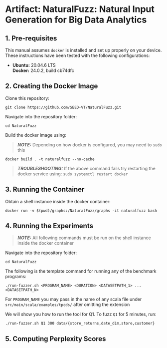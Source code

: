 # Artifact: NaturalFuzz: Natural Input Generation for Big Data Analytics
## 1. Pre-requisites
This manual assumes `docker` is installed and set up properly on your device.\
These instructions have been tested with the following configurations:
* **Ubuntu:** 20.04.6 LTS\
  **Docker:** 24.0.2, build cb74dfc
## 2. Creating the Docker Image
Clone this repository:
```
git clone https://github.com/SEED-VT/NaturalFuzz.git
```
Navigate into the repository folder:
```
cd NaturalFuzz
```
Build the docker image using:
> **_NOTE:_** Depending on how docker is configured, you may need to `sudo` this
```
docker build . -t naturalfuzz --no-cache
```
> **_TROUBLESHOOTING:_** If the above command fails try restarting the docker service using: `sudo systemctl restart docker`

## 3. Running the Container
Obtain a shell instance inside the docker container:
```
docker run -v $(pwd)/graphs:/NaturalFuzz/graphs -it naturalfuzz bash
```
## 4. Running the Experiments
> **_NOTE:_** All following commands must be run on the shell instance inside the docker container

Navigate into the repository folder:
```
cd NaturalFuzz
```
The following is the template command for running any of the benchmark programs:
```
./run-fuzzer.sh <PROGRAM_NAME> <DURATION> <DATASETPATH_1> ... <DATASETPATH_N>
```
For `PROGRAM_NAME` you may pass in the name of any scala file under `src/main/scala/examples/tpcds/` after omitting the extension

We will show you how to run the tool for Q1. To fuzz `Q1` for 5 minutes, run:
```
./run-fuzzer.sh Q1 300 data/{store_returns,date_dim,store,customer}
```



## 5. Computing Perplexity Scores

